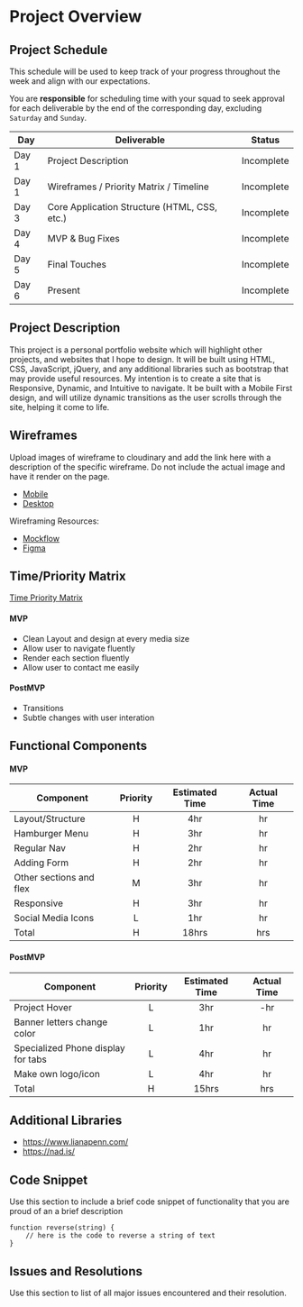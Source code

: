# Project Overview

## Project Schedule

This schedule will be used to keep track of your progress throughout the week and align with our expectations.  

You are **responsible** for scheduling time with your squad to seek approval for each deliverable by the end of the corresponding day, excluding `Saturday` and `Sunday`.

|  Day | Deliverable | Status
|---|---| ---|
|Day 1| Project Description | Incomplete
|Day 1| Wireframes / Priority Matrix / Timeline | Incomplete
|Day 3| Core Application Structure (HTML, CSS, etc.) | Incomplete
|Day 4| MVP & Bug Fixes | Incomplete
|Day 5| Final Touches | Incomplete
|Day 6| Present | Incomplete


## Project Description

This project is a personal portfolio website which will highlight other projects, and websites that I hope to design. It will be built using HTML, CSS, JavaScript, jQuery, and any additional libraries such as bootstrap that may provide useful resources. My intention is to create a site that is Responsive, Dynamic, and Intuitive to navigate. It be built with a Mobile First design, and will utilize dynamic transitions as the user scrolls through the site, helping it come to life.

## Wireframes

Upload images of wireframe to cloudinary and add the link here with a description of the specific wireframe. Do not include the actual image and have it render on the page.  

- [Mobile](https://wireframepro.mockflow.com/editor.jsp?editor=off&publicid=Mf5ed1527c511e5466d908f5fc7ac1f801642984684926&projectid=M0BbJoF0pnb&perm=Owner#/page/0a994eb9abf64691af5045290d021ea7)
- [Desktop](https://wireframepro.mockflow.com/editor.jsp?editor=off&publicid=Mf5ed1527c511e5466d908f5fc7ac1f801642984684926&projectid=M0BbJoF0pnb&perm=Owner#/page/0a994eb9abf64691af5045290d021ea7)

Wireframing Resources:

- [Mockflow](https://mockflow.com/app/#Wireframe)
- [Figma](https://www.figma.com/)


## Time/Priority Matrix 

[Time Priority Matrix](https://wireframepro.mockflow.com/editor.jsp?editor=off&perm=Owner&projectid=M0BbJoF0pnb&publicid=990ac8839ad649e5a5b1e3ae9c6b7c7d#/page/Dad3ec2b4bfca30f03fe293750f300499)

#### MVP

- Clean Layout and design at every media size
- Allow user to navigate fluently
- Render each section fluently
- Allow user to contact me easily

#### PostMVP 

- Transitions
- Subtle changes with user interation

## Functional Components

#### MVP
| Component | Priority | Estimated Time | Actual Time |
| --- | :---: |  :---: | :---: | 
| Layout/Structure | H | 4hr | hr |
| Hamburger Menu | H | 3hr | hr |
| Regular Nav | H | 2hr | hr |  
| Adding Form | H | 2hr|  hr | 
| Other sections and flex| M | 3hr | hr|
| Responsive | H | 3hr | hr | hr |
| Social Media Icons | L | 1hr |  hr |
| Total | H | 18hrs| hrs |

#### PostMVP
| Component | Priority | Estimated Time | Actual Time |
| --- | :---: |  :---: | :---: | 
| Project Hover | L | 3hr | -hr | hr |
| Banner letters change color | L | 1hr | hr |
| Specialized Phone display for tabs | L | 4hr | hr |
| Make own logo/icon | L | 4hr | hr |
| Total | H | 15hrs| hrs |

## Additional Libraries

 - https://www.lianapenn.com/
 - https://nad.is/
 
## Code Snippet

Use this section to include a brief code snippet of functionality that you are proud of an a brief description  

```
function reverse(string) {
	// here is the code to reverse a string of text
}
```

## Issues and Resolutions
 Use this section to list of all major issues encountered and their resolution.

